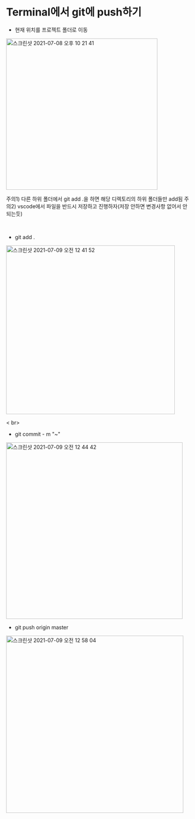 # Terminal에서 git에 push하기

- 현재 위치를 프로젝트 폴더로 이동

<img width="408" alt="스크린샷 2021-07-08 오후 10 21 41" src="https://user-images.githubusercontent.com/58066704/124929044-2564fe00-e03b-11eb-9cb8-7269b1c0c292.png">

주의1) 다른 하위 폴더에서 git add .을 하면 해당 디렉토리의 하위 폴더들만 add됨
주의2) vscode에서 파일을 반드시 저장하고 진행하자(저장 안하면 변경사항 없어서 안 되는듯)

<br>

- git add .

<img width="455" alt="스크린샷 2021-07-09 오전 12 41 52" src="https://user-images.githubusercontent.com/58066704/124951787-a4affd00-e04e-11eb-8b18-64045842e63b.png">

< br>

- git commit - m "~"

<img width="476" alt="스크린샷 2021-07-09 오전 12 44 42" src="https://user-images.githubusercontent.com/58066704/124952193-f9537800-e04e-11eb-9423-606de33cae6e.png">

<br>

- git push origin master

<img width="478" alt="스크린샷 2021-07-09 오전 12 58 04" src="https://user-images.githubusercontent.com/58066704/124954189-cca06000-e050-11eb-965a-a64a9a6d9f3e.png">
